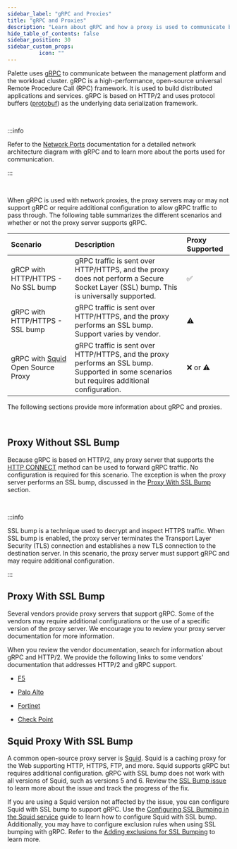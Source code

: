 ```yaml
---
sidebar_label: "gRPC and Proxies"
title: "gRPC and Proxies"
description: "Learn about gRPC and how a proxy is used to communicate between the management platform and the workload cluster."
hide_table_of_contents: false
sidebar_position: 30
sidebar_custom_props:
          icon: ""
---
```

 


Palette uses [gRPC](https://grpc.io) to communicate between the management platform and the workload cluster. gRPC is a high-performance, open-source universal Remote Procedure Call (RPC) framework. It is used to build distributed applications and services. gRPC is based on HTTP/2 and uses protocol buffers ([protobuf](https://protobuf.dev/)) as the underlying data serialization framework. 

<br />

:::info

Refer to the [Network Ports](/architecture/networking-ports) documentation for a detailed network architecture diagram with gRPC and to learn more about the ports used for communication.

:::

<br />

When gRPC is used with network proxies, the proxy servers may or may not support gRPC or require additional configuration to allow gRPC traffic to pass through. The following table summarizes the different scenarios and whether or not the proxy server supports gRPC.


| **Scenario** | **Description** | **Proxy Supported** |
|:-------------|:----------------|:--------------------|
| gRCP with HTTP/HTTPS - No SSL bump| gRPC traffic is sent over HTTP/HTTPS, and the proxy does not perform a Secure Socket Layer (SSL) bump. This is universally supported. | ✅ |
| gRPC with HTTP/HTTPS - SSL bump | gRPC traffic is sent over HTTP/HTTPS, and the proxy performs an SSL bump. Support varies by vendor. | ⚠️ |
| gRPC with [Squid](https://wiki.squid-cache.org) Open Source Proxy | gRPC traffic is sent over HTTP/HTTPS, and the proxy performs an SSL bump. Supported in some scenarios but requires additional configuration. | ❌ or ⚠️ |


The following sections provide more information about gRPC and proxies.

<br />

## Proxy Without SSL Bump

Because gRPC is based on HTTP/2, any proxy server that supports the [HTTP CONNECT](https://developer.mozilla.org/en-US/docs/Web/HTTP/Methods/CONNECT) method can be used to forward gRPC traffic. No configuration is required for this scenario. The exception is when the proxy server performs an SSL bump, discussed in the [Proxy With SSL Bump](/architecture/grps-proxy#proxywithsslbump) section.

<br />

:::info

SSL bump is a technique used to decrypt and inspect HTTPS traffic. When SSL bump is enabled, the proxy server terminates the Transport Layer Security (TLS) connection and establishes a new TLS connection to the destination server. In this scenario, the proxy server must support gRPC and may require additional configuration.   

:::

## Proxy With SSL Bump

Several vendors provide proxy servers that support gRPC. Some of the vendors may require additional configurations or the use of a specific version of the proxy server. We encourage you to review your proxy server documentation for more information.

When you review the vendor documentation, search for information about gRPC and HTTP/2. We provide the following links to some vendors' documentation that addresses HTTP/2 and gRPC support.


- [F5](https://my.f5.com/manage/s/article/K47440400)


- [Palo Alto](https://knowledgebase.paloaltonetworks.com/KCSArticleDetail?id=kA10g000000CmdQCAS)


- [Fortinet](https://docs.fortinet.com/document/fortigate/7.4.0/administration-guide/710924/https-2-support-in-proxy-mode-ssl-inspection)


- [Check Point](https://support.checkpoint.com/results/sk/sk116022)


## Squid Proxy With SSL Bump

A common open-source proxy server is [Squid](https://wiki.squid-cache.org). Squid is a caching proxy for the Web supporting HTTP, HTTPS, FTP, and more. Squid supports gRPC but requires additional configuration. gRPC with SSL bump does not work with all versions of Squid, such as versions 5 and 6. Review the [SSL Bump issue](https://bugs.squid-cache.org/show_bug.cgi?id=5245) to learn more about the issue and track the progress of the fix.

If you are using a Squid version not affected by the issue, you can configure Squid with SSL bump to support gRPC. Use the [Configuring SSL Bumping in the Squid service](https://support.kaspersky.com/KWTS/6.1/en-US/166244.htm) guide to learn how to configure Squid with SSL bump. Additionally, you may have to configure exclusion rules when using SSL bumping with gRPC. Refer to the [Adding exclusions for SSL Bumping](https://support.kaspersky.com/KWTS/6.1/en-US/193664.htm) to learn more.



<br /> 